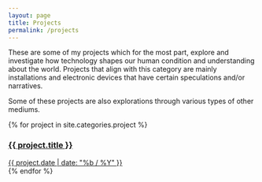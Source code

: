 ```yaml
---
layout: page
title: Projects
permalink: /projects
---
```


These are some of my projects which for the most part, explore and investigate how technology shapes our human condition and understanding about the world. Projects that align with this category are mainly installations and electronic devices that have certain speculations and/or narratives.

Some of these projects are also explorations through various types of other mediums.

<div class="container">
	{% for project in site.categories.project %}
		<a href="{{ project.url | prepend: site.baseurl }}">
			<div class="tile" style="background-image: url('{{ project.image }}');">
				<div class="tile-wrapper">
					<h3>{{ project.title }}</h3>
					<span class="post-meta">{{ project.date | date: "%b / %Y" }}</span>
					<!-- <span class="post-medium">{{ project.medium}}</span> -->
				</div>
			</div>
		</a>
	{% endfor %}
</div>
